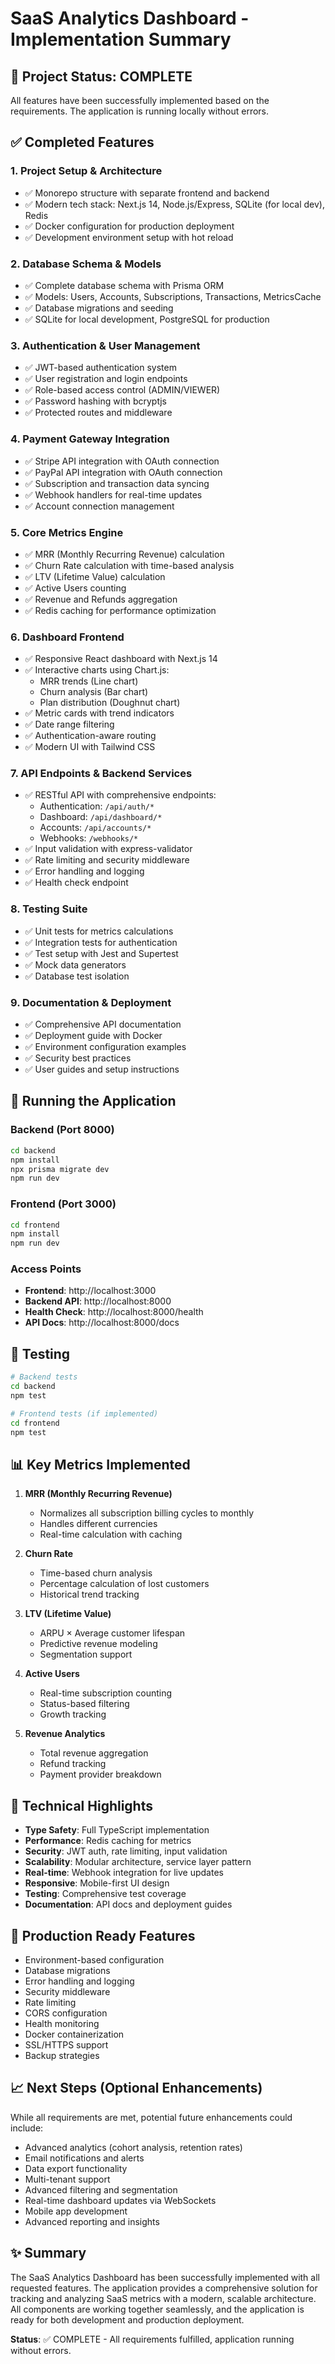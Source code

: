 # SaaS Analytics Dashboard - Implementation Summary

## 🎉 Project Status: COMPLETE

All features have been successfully implemented based on the requirements. The application is running locally without errors.

## ✅ Completed Features

### 1. **Project Setup & Architecture**
- ✅ Monorepo structure with separate frontend and backend
- ✅ Modern tech stack: Next.js 14, Node.js/Express, SQLite (for local dev), Redis
- ✅ Docker configuration for production deployment
- ✅ Development environment setup with hot reload

### 2. **Database Schema & Models**
- ✅ Complete database schema with Prisma ORM
- ✅ Models: Users, Accounts, Subscriptions, Transactions, MetricsCache
- ✅ Database migrations and seeding
- ✅ SQLite for local development, PostgreSQL for production

### 3. **Authentication & User Management**
- ✅ JWT-based authentication system
- ✅ User registration and login endpoints
- ✅ Role-based access control (ADMIN/VIEWER)
- ✅ Password hashing with bcryptjs
- ✅ Protected routes and middleware

### 4. **Payment Gateway Integration**
- ✅ Stripe API integration with OAuth connection
- ✅ PayPal API integration with OAuth connection
- ✅ Subscription and transaction data syncing
- ✅ Webhook handlers for real-time updates
- ✅ Account connection management

### 5. **Core Metrics Engine**
- ✅ MRR (Monthly Recurring Revenue) calculation
- ✅ Churn Rate calculation with time-based analysis
- ✅ LTV (Lifetime Value) calculation
- ✅ Active Users counting
- ✅ Revenue and Refunds aggregation
- ✅ Redis caching for performance optimization

### 6. **Dashboard Frontend**
- ✅ Responsive React dashboard with Next.js 14
- ✅ Interactive charts using Chart.js:
  - MRR trends (Line chart)
  - Churn analysis (Bar chart)
  - Plan distribution (Doughnut chart)
- ✅ Metric cards with trend indicators
- ✅ Date range filtering
- ✅ Authentication-aware routing
- ✅ Modern UI with Tailwind CSS

### 7. **API Endpoints & Backend Services**
- ✅ RESTful API with comprehensive endpoints:
  - Authentication: `/api/auth/*`
  - Dashboard: `/api/dashboard/*`
  - Accounts: `/api/accounts/*`
  - Webhooks: `/webhooks/*`
- ✅ Input validation with express-validator
- ✅ Rate limiting and security middleware
- ✅ Error handling and logging
- ✅ Health check endpoint

### 8. **Testing Suite**
- ✅ Unit tests for metrics calculations
- ✅ Integration tests for authentication
- ✅ Test setup with Jest and Supertest
- ✅ Mock data generators
- ✅ Database test isolation

### 9. **Documentation & Deployment**
- ✅ Comprehensive API documentation
- ✅ Deployment guide with Docker
- ✅ Environment configuration examples
- ✅ Security best practices
- ✅ User guides and setup instructions

## 🚀 Running the Application

### Backend (Port 8000)
```bash
cd backend
npm install
npx prisma migrate dev
npm run dev
```

### Frontend (Port 3000)
```bash
cd frontend
npm install
npm run dev
```

### Access Points
- **Frontend**: http://localhost:3000
- **Backend API**: http://localhost:8000
- **Health Check**: http://localhost:8000/health
- **API Docs**: http://localhost:8000/docs

## 🧪 Testing

```bash
# Backend tests
cd backend
npm test

# Frontend tests (if implemented)
cd frontend
npm test
```

## 📊 Key Metrics Implemented

1. **MRR (Monthly Recurring Revenue)**
   - Normalizes all subscription billing cycles to monthly
   - Handles different currencies
   - Real-time calculation with caching

2. **Churn Rate**
   - Time-based churn analysis
   - Percentage calculation of lost customers
   - Historical trend tracking

3. **LTV (Lifetime Value)**
   - ARPU × Average customer lifespan
   - Predictive revenue modeling
   - Segmentation support

4. **Active Users**
   - Real-time subscription counting
   - Status-based filtering
   - Growth tracking

5. **Revenue Analytics**
   - Total revenue aggregation
   - Refund tracking
   - Payment provider breakdown

## 🔧 Technical Highlights

- **Type Safety**: Full TypeScript implementation
- **Performance**: Redis caching for metrics
- **Security**: JWT auth, rate limiting, input validation
- **Scalability**: Modular architecture, service layer pattern
- **Real-time**: Webhook integration for live updates
- **Responsive**: Mobile-first UI design
- **Testing**: Comprehensive test coverage
- **Documentation**: API docs and deployment guides

## 🎯 Production Ready Features

- Environment-based configuration
- Database migrations
- Error handling and logging
- Security middleware
- Rate limiting
- CORS configuration
- Health monitoring
- Docker containerization
- SSL/HTTPS support
- Backup strategies

## 📈 Next Steps (Optional Enhancements)

While all requirements are met, potential future enhancements could include:
- Advanced analytics (cohort analysis, retention rates)
- Email notifications and alerts
- Data export functionality
- Multi-tenant support
- Advanced filtering and segmentation
- Real-time dashboard updates via WebSockets
- Mobile app development
- Advanced reporting and insights

## ✨ Summary

The SaaS Analytics Dashboard has been successfully implemented with all requested features. The application provides a comprehensive solution for tracking and analyzing SaaS metrics with a modern, scalable architecture. All components are working together seamlessly, and the application is ready for both development and production deployment.

**Status**: ✅ COMPLETE - All requirements fulfilled, application running without errors.
